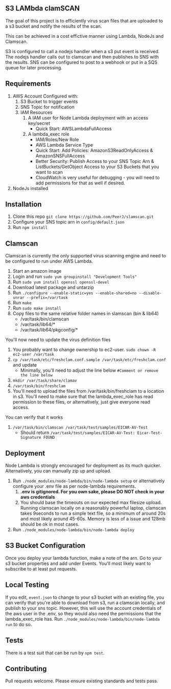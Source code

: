 S3 LAMbda clamSCAN
---
The goal of this project is to efficiently virus scan files that are uploaded to a s3 bucket
and notify the results of the scan.

This can be achieved in a cost effictive manner using Lambda, NodeJs and Clamscan.

S3 is configured to call a nodejs handler when a s3 put event is received.  The nodejs handler calls out to clamscan
and then publishes to SNS with the results.  SNS can be configured to post to a webhook or put in a SQS queue for
later processing.

Requirements
---
1. AWS Account Configured with:
   1. S3 Bucket to trigger events
   1. SNS Topic for notification
   1. IAM Resources
      1. A IAM user for Node Lambda deployment with an access key/secret
         * Quick Start: AWSLambdaFullAccess
      1. A lambda_exec role
         * IAM/Roles/New Role
         * AWS Lambda Service Type
         * Quick Start: Add Policies: AmazonS3ReadOnlyAccess & AmazonSNSFullAccess
         * Better Security: Publish Access to your SNS Topic Arn & ListBuckets/GetObject Access to your S3 Buckets that you want to scan
         * CloudWatch is very useful for debugging - you will need to add permissions for that as well if desired.
1. NodeJs installed

Installation
---
1. Clone this repo `git clone https://github.com/PeerJ/slamscan.git`
1. Configure your SNS topic arn in `config/default.json`
1. Run `npm install`

Clamscan
---
Clamscan is currently the only supported virus scanning engine and need to be configured to
run under AWS Lambda.
1. Start an amazon image
1. Login and run `sudo yum groupinstall "Development Tools"`
1. Run `sudo yum install openssl openssl-devel`
1. Download latest package and untarzip
1. Run `./configure --enable-static=yes --enable-shared=no --disable-unrar --prefix=/var/task`
1. Run `make`
1. Run `sudo make install`
1. Copy files to the same relative folder names in slamscan (bin & lib64)
   * /var/task/bin/clamscan
   * /var/task/lib64/*
   * /var/task/lib64/pkgconfig/*

You'll now need to update the virus definition files
1. You probably want to change ownership to ec2-user. `sudo chown -R ec2-user /var/task`
1. `cp /var/task/etc/freshclam.conf.sample /var/task/etc/freshclam.conf` and update
   * Minimally, you'll need to adjust the line below `#Comment or remove the line below`
1. `mkdir /var/task/share/clamav`
1. `/var/task/bin/freshclam`
1. You'll need to upload the files from /var/task/bin/freshclam to a location in s3.
   You'll need to make sure that the lambda_exec_role has read permission to these files, or alternatively, just
   give everyone read access.

You can verify that it works
1. `/var/task/bin/clamscan /var/task/test/samples/EICAR-AV-Test`
   * Should return `/var/task/test/samples/EICAR-AV-Test: Eicar-Test-Signature FOUND`

Deployment
---
Node Lambda is strongly encouraged for deployment as its much quicker.  Alternatively, you can manually zip up and upload.
1. Run `./node_modules/node-lambda/bin/node-lambda setup` or alternatively configure your .env file as per node-lambda requirements.
   1. **.env is gitignored.  For you own sake, please DO NOT check in your aws credentials**
   1. You should base the timeouts on our expected max filesize upload. Running clamscan locally on a reasonably powerful
      laptop, clamscan takes 9seconds to run a simple text file, so a minimum of around 20s and most likely around 45-60s.
      Memory is less of a issue and 128mb should be ok in most cases.
1. Run `./node_modules/node-lambda/bin/node-lambda deploy`

S3 Bucket Configuration
---
Once you deploy your lambda function, make a note of the arn.  Go to your s3 bucket properties and add under Events.
You'll most likely want to subscribe to at least put requests.

Local Testing
---
If you edit, `event.json` to change to your s3 bucket with an existing file, you can verify that you're able
to download from s3, run a clamscan locally, and publish to your sns topic.  However, this will use the account
credentials of the aws user in the .env, so they would also need the permissions that the lambda_exec_role has.
Run `./node_modules/node-lambda/bin/node-lambda run` to do so.

Tests
---
There is a test suit that can be run by `npm test`.

Contributing
---
Pull requests welcome.  Please ensure existing standards and tests pass.

